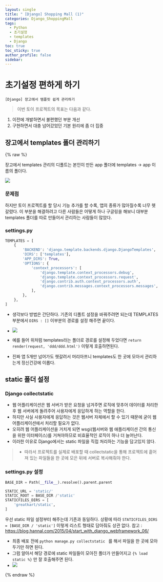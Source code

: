 ```yaml
---
layout: single
title: " [Django] Shopping Mall (1)"
categories: Django_ShoppingMall
tags:
  - Python
  - 초기설정
  - templates
  - Django
toc: true
toc_sticky: true
author_profile: false
sidebar:
---
```

# 초기설정 편하게 하기

`[Django] 장고에서 템플릿 쉽게 관리하기`

> 이번 토이 프로젝트의 목표는 다음과 같다.

1. 이전에 개발하면서 불편했던 부분 개선 
2. 구현하면서 대충 넘어갔었던 기본 원리에 좀 더 집중

## 장고에서 templates 폴더 관리하기
{% raw %}

장고에서 templates 관리의 디폴트는 본인이 만든 app 폴더에 templates -> app 이름의 폴더다.

![](https://i.imgur.com/LOg7EKR.png)


### 문제점

하지만 토이 프로젝트를 할 당시 기능 추가를 할 수록, 앱의 종류가 많아질수록 너무 헷갈렸다.
이 부분을 해결하려고 다른 사람들은 어떻게 하나 구글링을 해보니 대부분 templates 폴더를 따로 만들어서 관리하는 사람들이 많았다.

### settings.py
```python
TEMPLATES = [
    {
        'BACKEND': 'django.template.backends.django.DjangoTemplates',
        'DIRS': ['templates'],
        'APP_DIRS': True,
        'OPTIONS': {
            'context_processors': [
                'django.template.context_processors.debug',
                'django.template.context_processors.request',
                'django.contrib.auth.context_processors.auth',
                'django.contrib.messages.context_processors.messages',
            ],
        },
    },
]
```
- 생각보다 방법은 간단하다.  기존의 디폴트 설정을 바꿔주려면 되는데 TEMPLATES 부분에서  `DIRS : []` 이부분의 경로를 설정 해주면 끝이다.
- ![](https://i.imgur.com/G7ibWz1.png)

- 예를 들어 위처럼 templates라는 폴더로 경로를 설정해 두었다면  `return render(request, 'ddd/ddd.html')` 이렇게 호출하면된다.
- 진짜 앱 5개만 넘어가도 헷갈려서 머리아프니 templates도 한 곳에 모아서 관리하는게 정신건강에 이롭다.


## static 폴더 설정

### Django collectstatic 

- 웹 어플리케이션은 웹 서버가 받은 요청을 넘겨주면 로직에 맞추어 데이터를 처리한 후 웹 서버에게 돌려주어 사용자에게 응답하게 하는 역할을 한다.
- 하지만 사실 사용자에게 응답하는 것은 웹서버 자체에서 할 수 있기 때문에 굳이 웹 어플리케이션에서 처리할 필요가 없다.
- 오히려 웹 어플리케이션을 거치게 되면 wsgi(웹서버와 웹 애플리케이션 간의 통신을 위한 이터페이스)를 거쳐야하므로 비효율적인 로직이 하나 더 늘어난다.
- 이러한 이유로 Django에서는 static 파일을 직접 처리하는 기능을 담고있지 않다.

>- 따라서 프로젝트를 실제로 배포할 때 collectstatic을 통해 프로젝트에 흩어져 있는 파일들을 한 곳에 모은 뒤에 서버로 복사해줘야 한다.

### settings.py 설정
```python
BASE_DIR = Path(__file__).resolve().parent.parent

STATIC_URL = 'static/'
STATIC_ROOT = BASE_DIR /'static'
STATICFILES_DIRS = [
    'greatkart/static',
]
```
우선 static 파일 설정부터 해주는데 기존과 동일하다.
상황에 따라 `STATICFILES_DIRS = [BASE_DIR / 'static']` 이렇게 리스트 형태로 담아줘도 상관 없다.
참고 : https://blog.hannal.com/2015/04/start_with_django_webframework_06/
- 최종 배포 전에 `python manage.py collectstatic ` 를 해서 파일을 한 곳에 모아두기만 하면 된다.
- 그럼 알아서 해당 경로에 static 파일들이 모아진 폴더가 만들어지고 `{% load static %}` 만 잘 호출해주면 된다.
- ![](https://i.imgur.com/ouGUZhe.png)





{% endraw %}
